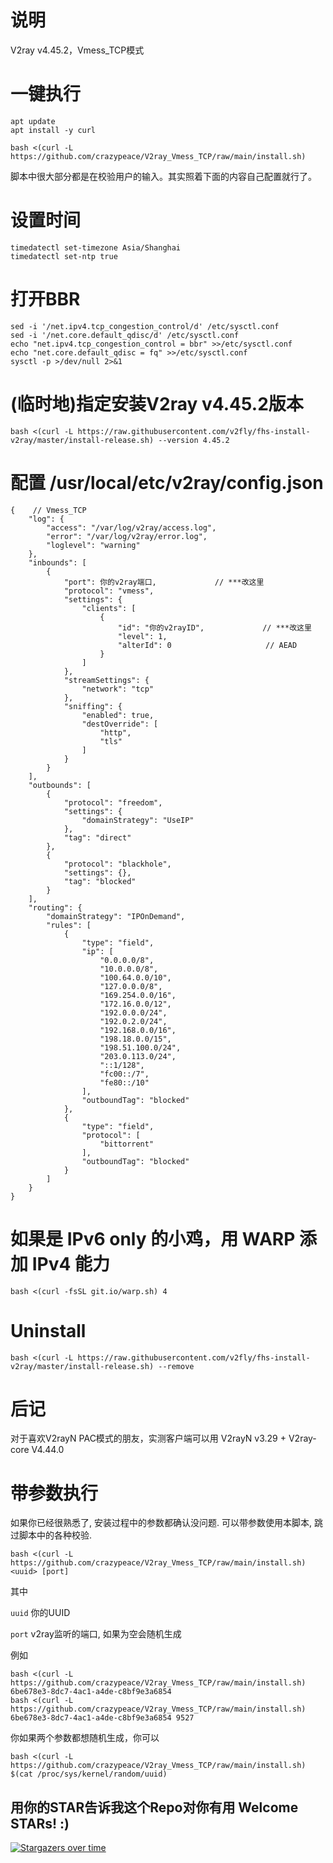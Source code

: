 # 说明
V2ray v4.45.2，Vmess_TCP模式

# 一键执行
```
apt update
apt install -y curl
```
```
bash <(curl -L https://github.com/crazypeace/V2ray_Vmess_TCP/raw/main/install.sh)
```

脚本中很大部分都是在校验用户的输入。其实照着下面的内容自己配置就行了。

# 设置时间
```
timedatectl set-timezone Asia/Shanghai
timedatectl set-ntp true
```

# 打开BBR
```
sed -i '/net.ipv4.tcp_congestion_control/d' /etc/sysctl.conf
sed -i '/net.core.default_qdisc/d' /etc/sysctl.conf
echo "net.ipv4.tcp_congestion_control = bbr" >>/etc/sysctl.conf
echo "net.core.default_qdisc = fq" >>/etc/sysctl.conf
sysctl -p >/dev/null 2>&1
```

#  (临时地)指定安装V2ray v4.45.2版本
```
bash <(curl -L https://raw.githubusercontent.com/v2fly/fhs-install-v2ray/master/install-release.sh) --version 4.45.2
```

# 配置 /usr/local/etc/v2ray/config.json
```
{    // Vmess_TCP
    "log": {
        "access": "/var/log/v2ray/access.log",
        "error": "/var/log/v2ray/error.log",
        "loglevel": "warning"
    },
    "inbounds": [
        {
            "port": 你的v2ray端口,             // ***改这里
            "protocol": "vmess",
            "settings": {
                "clients": [
                    {
                        "id": "你的v2rayID",             // ***改这里
                        "level": 1,
                        "alterId": 0                     // AEAD
                    }
                ]
            },
            "streamSettings": {
                "network": "tcp"
            },
            "sniffing": {
                "enabled": true,
                "destOverride": [
                    "http",
                    "tls"
                ]
            }
        }
    ],
    "outbounds": [
        {
            "protocol": "freedom",
            "settings": {
                "domainStrategy": "UseIP"
            },
            "tag": "direct"
        },
        {
            "protocol": "blackhole",
            "settings": {},
            "tag": "blocked"
        }
    ],
    "routing": {
        "domainStrategy": "IPOnDemand",
        "rules": [
            {
                "type": "field",
                "ip": [
                    "0.0.0.0/8",
                    "10.0.0.0/8",
                    "100.64.0.0/10",
                    "127.0.0.0/8",
                    "169.254.0.0/16",
                    "172.16.0.0/12",
                    "192.0.0.0/24",
                    "192.0.2.0/24",
                    "192.168.0.0/16",
                    "198.18.0.0/15",
                    "198.51.100.0/24",
                    "203.0.113.0/24",
                    "::1/128",
                    "fc00::/7",
                    "fe80::/10"
                ],
                "outboundTag": "blocked"
            },
            {
                "type": "field",
                "protocol": [
                    "bittorrent"
                ],
                "outboundTag": "blocked"
            }
        ]
    }
}
```

# 如果是 IPv6 only 的小鸡，用 WARP 添加 IPv4 能力
```
bash <(curl -fsSL git.io/warp.sh) 4
```

# Uninstall
```
bash <(curl -L https://raw.githubusercontent.com/v2fly/fhs-install-v2ray/master/install-release.sh) --remove
```

# 后记
对于喜欢V2rayN PAC模式的朋友，实测客户端可以用 V2rayN v3.29 + V2ray-core V4.44.0

# 带参数执行
如果你已经很熟悉了, 安装过程中的参数都确认没问题. 可以带参数使用本脚本, 跳过脚本中的各种校验.
```
bash <(curl -L https://github.com/crazypeace/V2ray_Vmess_TCP/raw/main/install.sh) <uuid> [port]
```
其中

`uuid`      你的UUID

`port`      v2ray监听的端口, 如果为空会随机生成


例如
```
bash <(curl -L https://github.com/crazypeace/V2ray_Vmess_TCP/raw/main/install.sh) 6be678e3-8dc7-4ac1-a4de-c8bf9e3a6854
bash <(curl -L https://github.com/crazypeace/V2ray_Vmess_TCP/raw/main/install.sh) 6be678e3-8dc7-4ac1-a4de-c8bf9e3a6854 9527
```
你如果两个参数都想随机生成，你可以
```
bash <(curl -L https://github.com/crazypeace/V2ray_Vmess_TCP/raw/main/install.sh) $(cat /proc/sys/kernel/random/uuid)
```

## 用你的STAR告诉我这个Repo对你有用 Welcome STARs! :)

[![Stargazers over time](https://starchart.cc/crazypeace/V2ray_Vmess_TCP.svg)](https://starchart.cc/crazypeace/V2ray_Vmess_TCP)
